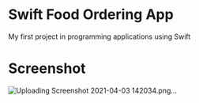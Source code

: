 # Swift Food Ordering App

My first project in programming applications using Swift

# Screenshot 

![Uploading Screenshot 2021-04-03 142034.png…]()
